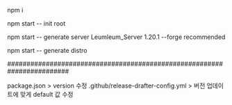 npm i

npm start -- init root

npm start -- generate server Leumleum_Server 1.20.1 --forge recommended

npm start -- generate distro

########################################################################

package.json > version 수정
.github/release-drafter-config.yml > 버전 업데이트에 맞게 default 값 수정